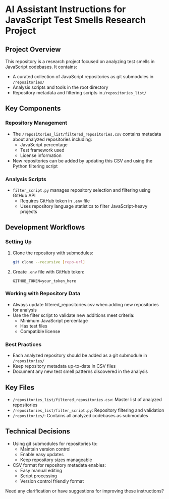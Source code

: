 # AI Assistant Instructions for JavaScript Test Smells Research Project

## Project Overview
This repository is a research project focused on analyzing test smells in JavaScript codebases. It contains:
- A curated collection of JavaScript repositories as git submodules in `/repositories/`
- Analysis scripts and tools in the root directory
- Repository metadata and filtering scripts in `/repositories_list/`

## Key Components

### Repository Management
- The `/repositories_list/filtered_repositories.csv` contains metadata about analyzed repositories including:
  - JavaScript percentage
  - Test framework used
  - License information
- New repositories can be added by updating this CSV and using the Python filtering script

### Analysis Scripts
- `filter_script.py` manages repository selection and filtering using GitHub API
  - Requires GitHub token in `.env` file
  - Uses repository language statistics to filter JavaScript-heavy projects

## Development Workflows

### Setting Up
1. Clone the repository with submodules:
   ```bash
   git clone --recursive [repo-url]
   ```
2. Create `.env` file with GitHub token:
   ```
   GITHUB_TOKEN=your_token_here
   ```

### Working with Repository Data
- Always update filtered_repositories.csv when adding new repositories for analysis
- Use the filter script to validate new additions meet criteria:
  - Minimum JavaScript percentage
  - Has test files
  - Compatible license

### Best Practices
- Each analyzed repository should be added as a git submodule in `/repositories/`
- Keep repository metadata up-to-date in CSV files
- Document any new test smell patterns discovered in the analysis

## Key Files
- `/repositories_list/filtered_repositories.csv`: Master list of analyzed repositories
- `/repositories_list/filter_script.py`: Repository filtering and validation
- `/repositories/`: Contains all analyzed codebases as submodules

## Technical Decisions
- Using git submodules for repositories to:
  - Maintain version control
  - Enable easy updates
  - Keep repository sizes manageable
- CSV format for repository metadata enables:
  - Easy manual editing
  - Script processing
  - Version control friendly format

Need any clarification or have suggestions for improving these instructions?